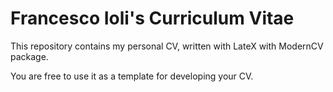 # Francesco Ioli's Curriculum Vitae

This repository contains my personal CV, written with LateX with ModernCV package.

You are free to use it as a template for developing your CV.